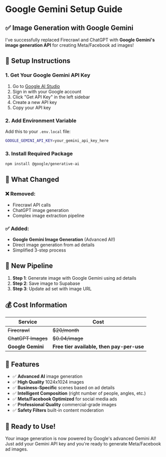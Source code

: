 # Google Gemini Setup Guide

## ✅ **Image Generation with Google Gemini**

I've successfully replaced Firecrawl and ChatGPT with **Google Gemini's image generation API** for creating Meta/Facebook ad images!

## 🚀 **Setup Instructions**

### 1. Get Your Google Gemini API Key

1. Go to [Google AI Studio](https://aistudio.google.com/)
2. Sign in with your Google account
3. Click "Get API Key" in the left sidebar
4. Create a new API key
5. Copy your API key

### 2. Add Environment Variable

Add this to your `.env.local` file:

```bash
GOOGLE_GEMINI_API_KEY=your_gemini_api_key_here
```

### 3. Install Required Package

```bash
npm install @google/generative-ai
```

## 🎯 **What Changed**

### ❌ **Removed:**

- Firecrawl API calls
- ChatGPT image generation
- Complex image extraction pipeline

### ✅ **Added:**

- **Google Gemini Image Generation** (Advanced AI!)
- Direct image generation from ad details
- Simplified 3-step process

## 🔄 **New Pipeline**

1. **Step 1**: Generate image with Google Gemini using ad details
2. **Step 2**: Save image to Supabase
3. **Step 3**: Update ad set with image URL

## 💰 **Cost Information**

| Service            | Cost                                      |
| ------------------ | ----------------------------------------- |
| ~~Firecrawl~~      | ~~$20/month~~                             |
| ~~ChatGPT Images~~ | ~~$0.04/image~~                           |
| **Google Gemini**  | **Free tier available, then pay-per-use** |

## 🎨 **Features**

- ✅ **Advanced AI** image generation
- ✅ **High Quality** 1024x1024 images
- ✅ **Business-Specific** scenes based on ad details
- ✅ **Intelligent Composition** (right number of people, angles, etc.)
- ✅ **Meta/Facebook Optimized** for social media ads
- ✅ **Professional Quality** commercial-grade images
- ✅ **Safety Filters** built-in content moderation

## 🚀 **Ready to Use!**

Your image generation is now powered by Google's advanced Gemini AI! Just add your Gemini API key and you're ready to generate Meta/Facebook ad images.
